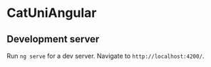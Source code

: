 # CatUniAngular

## Development server

Run `ng serve` for a dev server. Navigate to `http://localhost:4200/`.
